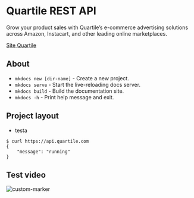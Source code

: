# Quartile REST API

Grow your product sales with Quartile’s e-commerce advertising solutions across Amazon, Instacart, and other leading online marketplaces.

[Site Quartile](http://www.quartile.com/)

## About

* `mkdocs new [dir-name]` - Create a new project.
* `mkdocs serve` - Start the live-reloading docs server.
* `mkdocs build` - Build the documentation site.
* `mkdocs -h` - Print help message and exit.

## Project layout
- testa

<div class="termy">

```console
$ curl https://api.quartile.com
{
    "message": "running"
}
```
</div>

## Test video
![custom-marker](https://www.youtube.com/embed/9ByugIzgBaY)
